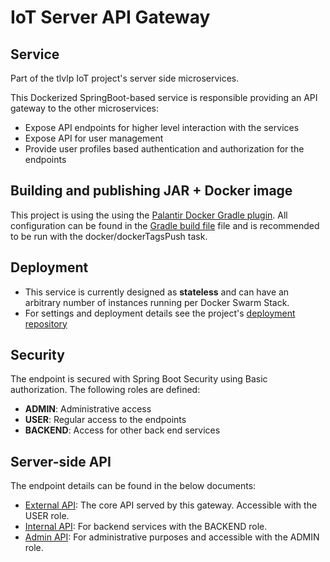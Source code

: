 # IoT Server API Gateway

## Service
Part of the tlvlp IoT project's server side microservices.

This Dockerized SpringBoot-based service is responsible providing an API gateway to the other microservices:
- Expose API endpoints for higher level interaction with the services
- Expose API for user management
- Provide user profiles based authentication and authorization for the endpoints

## Building and publishing JAR + Docker image
This project is using the using the [Palantir Docker Gradle plugin](https://github.com/palantir/gradle-docker).
All configuration can be found in the [Gradle build file](build.gradle) file 
and is recommended to be run with the docker/dockerTagsPush task.

## Deployment
- This service is currently designed as **stateless** and can have an arbitrary number of instances running per Docker Swarm Stack.
- For settings and deployment details see the project's [deployment repository](https://github.com/tlvlp/iot-server-deployment)

## Security
The endpoint is secured with Spring Boot Security using Basic authorization.
The following roles are defined:
- **ADMIN**: Administrative access
- **USER**: Regular access to the endpoints
- **BACKEND**: Access for other back end services

## Server-side API
The endpoint details can be found in the below documents:

- [External API](API-EXTERNAL.md): The core API served by this gateway. Accessible with the USER role.
- [Internal API](API-INTERNAL.md): For backend services with the BACKEND role.
- [Admin API](API-ADMIN.md): For administrative purposes and accessible with the ADMIN role.